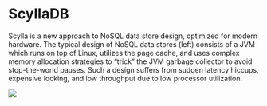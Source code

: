 # ScyllaDB

Scylla is a new approach to NoSQL data store design, optimized for modern hardware. The typical design of NoSQL data stores \(left\) consists of a JVM which runs on top of Linux, utilizes the page cache, and uses complex memory allocation strategies to “trick” the JVM garbage collector to avoid stop-the-world pauses. Such a design suffers from sudden latency hiccups, expensive locking, and low throughput due to low processor utilization.

![](assets//assets/scylladb_architecture.png)
